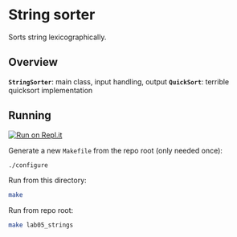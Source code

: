# String sorter

Sorts string lexicographically.

## Overview

**`StringSorter`**: main class, input handling, output
**`QuickSort`**: terrible quicksort implementation

## Running

[![Run on Repl.it](https://repl.it/badge/github/wiisportsresort/apcsa-labs)](https://repl.it/@wiisportsresort/apcsa-labs)

Generate a new `Makefile` from the repo root (only needed once):

```bash
./configure
```

Run from this directory:
```bash
make
```

Run from repo root:

```bash
make lab05_strings
```
